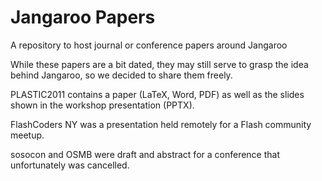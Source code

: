 # Jangaroo Papers

A repository to host journal or conference papers around Jangaroo

While these papers are a bit dated, they may still serve to grasp the idea behind Jangaroo, so we decided to share them freely.

PLASTIC2011 contains a paper (LaTeX, Word, PDF) as well as the slides shown in the workshop presentation (PPTX).

FlashCoders NY was a presentation held remotely for a Flash community meetup.

sosocon and OSMB were draft and abstract for a conference that unfortunately was cancelled.
